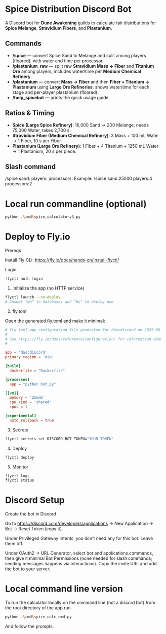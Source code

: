 # Spice Distribution Discord Bot

A Discord bot for **Dune Awakening** guilds to calculate fair distributions for **Spice Melange**, **Stravidium Fibers**, and **Plastanium**.

## Commands
- **/spice** — convert Spice Sand to Melange and split among players (floored), with water and time per processor.
- **/plastanium_raw** — split raw **Stravidium Mass → Fiber** and **Titanium Ore** among players; includes water/time per **Medium Chemical Refinery**.
- **/plastanium** — convert **Mass → Fiber** and then **Fiber + Titanium → Plastanium** using **Large Ore Refineries**; shows water/time for each stage and per-player plastanium (floored).
- **/help_spicebot** — prints the quick usage guide.

## Ratios & Timing
- **Spice (Large Spice Refinery)**: 10,000 Sand → 200 Melange, needs 75,000 Water, takes 2,700 s.
- **Stravidium Fiber (Medium Chemical Refinery)**: 3 Mass + 100 mL Water → 1 Fiber, 10 s per Fiber.
- **Plastanium (Large Ore Refinery)**: 1 Fiber + 4 Titanium + 1250 mL Water → 1 Plastanium, 20 s per piece.


## Slash command
/spice sand:<amount> players:<count> processors:<count>
Example:
/spice sand:25000 players:4 processors:2
# Local run commandline (optional)
```bash
python .\cmd\spice_calculatorv3.py
```
# Deploy to Fly.io

Prereqs

Install Fly CLI: https://fly.io/docs/hands-on/install-flyctl/

Login:
```bash
flyctl auth login
```

1) Initialize the app (no HTTP service)
```bash
flyctl launch --no-deploy
# Answer "No" to databases and "No" to deploy now
```
2) fly.toml

Open the generated fly.toml and make it minimal:
```toml
# fly.toml app configuration file generated for dascdiscord on 2025-08-17T12:11:03-04:00
#
# See https://fly.io/docs/reference/configuration/ for information about how to use this file.
#

app = 'dascdiscord'
primary_region = 'mia'

[build]
  dockerfile = "Dockerfile"

[processes]
  app = "python bot.py"

[[vm]]
  memory = '256mb'
  cpu_kind = 'shared'
  cpus = 1

[experimental]
  auto_rollback = true

```
3) Secrets
```bash
flyctl secrets set DISCORD_BOT_TOKEN="YOUR_TOKEN"
```
4) Deploy
```bash
flyctl deploy
```
5) Monitor
```bash
flyctl logs
flyctl status
```
# Discord Setup

Create the bot in Discord

Go to https://discord.com/developers/applications → New Application → Bot → Reset Token (copy it).

Under Privileged Gateway Intents, you don’t need any for this bot. Leave them off.

Under OAuth2 → URL Generator, select bot and applications.commands, then give it minimal Bot Permissions (none needed for slash commands; sending messages happens via interactions). Copy the invite URL and add the bot to your server.

# Local command line version

To run the calculator locally on the command line (not a discord bot) from the root directory of the app run

```bash
python .\cmd\spice_calc_cmd.py
```
And follow the prompts.